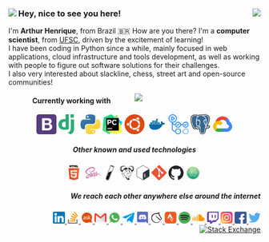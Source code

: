 <h3>
    <img src="https://emojis.slackmojis.com/emojis/images/1536351075/4594/blob-wave.gif?1536351075" width="30"/>
     Hey, nice to see you here!
    <img align="right" src="https://views.whatilearened.today/views/github/artu-hnrq/artu-hnrq.svg?cache=remove"/>
</h3>

I'm **Arthur Henrique**, from Brazil 🇧🇷 How are you there? I'm a **computer scientist**, from [UFSC][1], driven by the excitement of learning! <br>
I have been coding in Python since a while, mainly focused in web applications, cloud infrastructure and tools development, as well as working with people to figure out software solutions for their challenges. <br>
I also very interested about slackline, chess, street art and open-source communities!

[1]: https://en.wikipedia.org/wiki/Federal_University_of_Santa_Catarina

<!-- [![GitHub Streak](https://github-readme-streak-stats.herokuapp.com/?user=artu-hnrq)](https://git.io/streak-stats) -->
<img width="50%" align="right" src="https://github-readme-stats.vercel.app/api?username=artu-hnrq&show_icons=true&count_private=true&hide_border=true&hide=stars" />

<div align="center">
    <h4>Currently working with</h4>
    <img alt="Bootstrap" height="40" src="https://raw.githubusercontent.com/artu-hnrq/artu-hnrq/master/logos/Bootstrap.png"/>
    <img alt="Django" height="40" src="https://raw.githubusercontent.com/artu-hnrq/artu-hnrq/master/logos/Django.png"/>
    <img alt="Python" height="40" src="https://raw.githubusercontent.com/artu-hnrq/artu-hnrq/master/logos/Python.png"/>
    <img alt="PyCharm" height="40" src="https://raw.githubusercontent.com/artu-hnrq/artu-hnrq/master/logos/PyCharm.png"/>
    <img alt="Ubuntu" height="40" src="https://raw.githubusercontent.com/artu-hnrq/artu-hnrq/master/logos/Ubuntu.png"/>
    <img alt="Docker" height="40" src="https://raw.githubusercontent.com/artu-hnrq/artu-hnrq/master/logos/Docker.png"/>
    <img alt="Github Actions" height="40" src="https://raw.githubusercontent.com/artu-hnrq/artu-hnrq/master/logos/GithubActions.png"/>
    <img alt="Postgres" height="40" src="https://raw.githubusercontent.com/artu-hnrq/artu-hnrq/master/logos/Postgres.png"/>
    <img alt="Google Cloud Platform" height="40" src="https://raw.githubusercontent.com/artu-hnrq/artu-hnrq/master/logos/GoogleCloudPlatform.png"/>
</div>

<div align="center">
    <h5>Other known and used technologies</h5>
    <img alt="HTML" height="30" src="https://raw.githubusercontent.com/artu-hnrq/artu-hnrq/master/logos/Html.png"/>
    <img alt="Sass" height="30" src="https://raw.githubusercontent.com/artu-hnrq/artu-hnrq/master/logos/Sass.png"/>
    <img alt="Jekyll" height="30" src="https://raw.githubusercontent.com/artu-hnrq/artu-hnrq/master/logos/Jekyll.png"/>
    <img alt="Make" height="30" src="https://raw.githubusercontent.com/artu-hnrq/artu-hnrq/master/logos/Make.png"/>
    <img alt="Bash" height="30" src="https://raw.githubusercontent.com/artu-hnrq/artu-hnrq/master/logos/Bash.png"/>
    <img alt="Git" height="30" src="https://raw.githubusercontent.com/artu-hnrq/artu-hnrq/master/logos/Git.png"/>
    <img alt="Github" height="30" src="https://raw.githubusercontent.com/artu-hnrq/artu-hnrq/master/logos/Github.png"/>
    <img alt="Atom" height="30" src="https://raw.githubusercontent.com/artu-hnrq/artu-hnrq/master/logos/Atom.png"/>
</div>

<div align="right">   
    <h5>We reach each other anywhere else around the internet       </h5>
    <a href="https://www.linkedin.com/in/artu-hnrq/?locale=en_US">
        <img alt="LinkedIn" height="24" src="https://raw.githubusercontent.com/artu-hnrq/artu-hnrq/master/logos/LinkedIn.png"/>
    </a>
    <a href="https://stackoverflow.com/users/2989289/artu-hnrq?tab=profile">
        <img alt="StackOverflow" height="24" src="https://raw.githubusercontent.com/artu-hnrq/artu-hnrq/master/logos/StackOverflow.png"/>
    </a>
    <a href="https://askubuntu.com/users/689894/artu-hnrq?tab=profile">
        <img alt="Ask Ubuntu" height="24" src="https://raw.githubusercontent.com/artu-hnrq/artu-hnrq/master/logos/AskUbuntu.png"/>
    </a>
    <a href="mailto:Arthur.Henrique.Della.Fraga@gmail.com">
        <img alt="Gmail" height="24" src="https://raw.githubusercontent.com/artu-hnrq/artu-hnrq/master/logos/Gmail.png"/>
    </a>
    <a href="https://wa.me/5548996552031">
        <img alt="Whatsapp" height="24" src="https://raw.githubusercontent.com/artu-hnrq/artu-hnrq/master/logos/Whatsapp.png"/>
    </a>
    <a href="https://t.me/artu_hnrq">
        <img alt="Telegram" height="24" src="https://raw.githubusercontent.com/artu-hnrq/artu-hnrq/master/logos/Telegram.png"/>
    </a>
    <a href="https://discord.gg/EH23aJA">
        <img alt="Discord" height="24" src="https://raw.githubusercontent.com/artu-hnrq/artu-hnrq/master/logos/Discord.png"/>
    </a>
    <a href="https://lichess.org/@/artu-hnrq">
        <img alt="Lichess" height="24" src="https://raw.githubusercontent.com/artu-hnrq/artu-hnrq/master/logos/Lichess.png"/>
    </a>
    <a href="https://www.strava.com/athletes/artu-hnrq">
        <img alt="Strava" height="24" src="https://raw.githubusercontent.com/artu-hnrq/artu-hnrq/master/logos/Strava.png"/>
    </a>
    <a href="https://open.spotify.com/user/arthur.henrique.della.fraga">
        <img alt="Spotify" height="24" src="https://raw.githubusercontent.com/artu-hnrq/artu-hnrq/master/logos/Spotify.png"/>
    </a>
    <a href="https://soundcloud.com/artu-hnrq">
        <img alt="Soundcloud" height="24" src="https://raw.githubusercontent.com/artu-hnrq/artu-hnrq/master/logos/Soundcloud.png"/>
    </a>
    <a href="https://www.twitch.tv/artu_hnrq">
        <img alt="Twitch" height="24" src="https://raw.githubusercontent.com/artu-hnrq/artu-hnrq/master/logos/Twitch.png"/>
    </a>
    <a href="https://www.instagram.com/artu.hnrq">
        <img alt="Instagram" height="24" src="https://raw.githubusercontent.com/artu-hnrq/artu-hnrq/master/logos/Instagram.png"/>
    </a>
    <a href="https://www.facebook.com/artu.hnrq">
        <img alt="Facebook" height="24" src="https://raw.githubusercontent.com/artu-hnrq/artu-hnrq/master/logos/Facebook.png"/>
    </a>
    <a href="https://twitter.com/artu_hnrq">
        <img alt="Twitter" height="24" src="https://raw.githubusercontent.com/artu-hnrq/artu-hnrq/master/logos/Twitter.png"/>
    </a>
    <br>
    <a href="https://stackoverflow.com/cv/artu-hnrq">
        <img src="https://stackexchange.com/users/flair/3581081.png?theme=dark" height="64" alt="Stack Exchange" title="profile for artu-hnrq on Stack Exchange" />
    </a>
</div>

<!--START_SECTION:activity-->
<!--END_SECTION:activity-->

<!--
**artu-hnrq/artu-hnrq** is a ✨ _special_ ✨ repository because its `README.md` (this file) appears on your GitHub profile.

Here are some ideas to get you started:

- 🔭 I’m currently working on ...
- 🌱 I’m currently learning ...
- 👯 I’m looking to collaborate on ...
- 🤔 I’m looking for help with ...
- 💬 Ask me about ...
- 📫 How to reach me: ...
- 😄 Pronouns: ...
- ⚡ Fun fact: ...
-->
